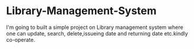 # Library-Management-System
I'm going to built a simple project on Library management system where one can update, search, delete,issueing date and returning date etc.kindly co-operate.
